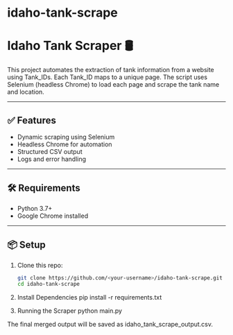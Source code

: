 # idaho-tank-scrape

# Idaho Tank Scraper 🛢️

This project automates the extraction of tank information from a website using Tank_IDs. Each Tank_ID maps to a unique page. The script uses Selenium (headless Chrome) to load each page and scrape the tank name and location.

---

## ✅ Features

- Dynamic scraping using Selenium
- Headless Chrome for automation
- Structured CSV output
- Logs and error handling

---

## 🛠 Requirements

- Python 3.7+
- Google Chrome installed

---

## 📦 Setup

1. Clone this repo:
   ```bash
   git clone https://github.com/<your-username>/idaho-tank-scrape.git
   cd idaho-tank-scrape

2. Install Dependencies
   pip install -r requirements.txt

3. Running the Scraper
   python main.py

The final merged output will be saved as idaho_tank_scrape_output.csv.
